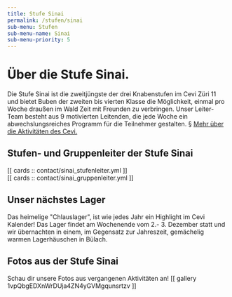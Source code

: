 ```yaml
---
title: Stufe Sinai
permalink: /stufen/sinai
sub-menu: Stufen
sub-menu-name: Sinai
sub-menu-priority: 5
---
```


# Über die Stufe Sinai.

Die Stufe Sinai ist die zweitjüngste der drei Knabenstufen im Cevi Züri 11 und bietet Buben der zweiten bis vierten Klasse die
Möglichkeit, einmal pro Woche draußen im Wald Zeit mit Freunden zu verbringen. Unser Leiter-Team besteht aus 9
motivierten Leitenden, die jede Woche ein abwechslungsreiches Programm für die Teilnehmer gestalten.
§
[Mehr über die Aktivitäten des Cevi.](/ueber-uns)

## Stufen- und Gruppenleiter der Stufe Sinai

[[ cards :: contact/sinai_stufenleiter.yml ]]  
[[ cards :: contact/sinai_gruppenleiter.yml ]]

## Unser nächstes Lager

Das heimelige "Chlauslager", ist wie jedes Jahr ein Highlight im Cevi Kalender! Das Lager findet am Wochenende vom 2.- 3. Dezember statt und wir übernachten in einem, im Gegensatz zur Jahreszeit, gemächelig warmen Lagerhäuschen in Bülach.

## Fotos aus der Stufe Sinai

Schau dir unsere Fotos aus vergangenen Aktivitäten an!
[[ gallery 1vpQbgEDXnWrDUja4ZN4yGVMgqunsrtzv ]]